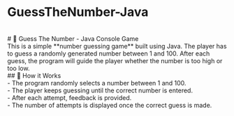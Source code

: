 # GuessTheNumber-Java
<br>
# 🎯 Guess The Number - Java Console Game
<br>
This is a simple **number guessing game** built using Java. The player has to guess a randomly generated number between 1 and 100. After each guess, the program will guide the player whether the number is too high or too low.
<br>
## 🧠 How it Works
<br>
- The program randomly selects a number between 1 and 100.
<br>
- The player keeps guessing until the correct number is entered.
<br>
- After each attempt, feedback is provided.
<br>
- The number of attempts is displayed once the correct guess is made.





